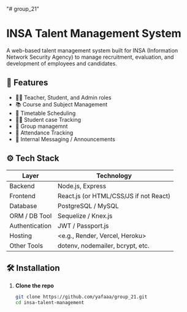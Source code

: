 "# group_21" 
# INSA Talent Management System

A web-based talent management system built for INSA (Information Network Security Agency) to manage recruitment, evaluation, and development of employees and candidates.

## 🧩 Features

- 👩‍🏫 Teacher, Student, and Admin roles
- 📚 Course and Subject Management
- 📝 Timetable Scheduling
- 🧑‍🎓 Student case Tracking
- 👥 Group managemnt
- 📅 Attendance Tracking
- 💬 Internal Messaging / Announcements


## ⚙️ Tech Stack

| Layer       | Technology       |
|-------------|------------------|
| Backend     | Node.js, Express |
| Frontend    | React.js (or HTML/CSS/JS if not React) |
| Database    | PostgreSQL / MySQL |
| ORM / DB Tool | Sequelize / Knex.js |
| Authentication | JWT / Passport.js |
| Hosting     | <e.g., Render, Vercel, Heroku> |
| Other Tools | dotenv, nodemailer, bcrypt, etc. |

## 🛠️ Installation

1. **Clone the repo**
   ```bash
   git clone https://github.com/yafaaa/group_21.git
   cd insa-talent-management

